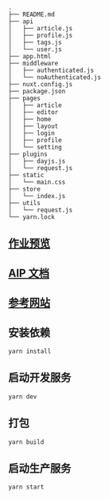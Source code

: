 ```
.
├── README.md
├── api
│   ├── article.js
│   ├── profile.js
│   ├── tags.js
│   └── user.js
├── app.html
├── middleware
│   ├── authenticated.js
│   └── noAuthenticated.js
├── nuxt.config.js
├── package.json
├── pages
│   ├── article
│   ├── editor
│   ├── home
│   ├── layout
│   ├── login
│   ├── profile
│   └── setting
├── plugins
│   ├── dayjs.js
│   └── request.js
├── static
│   └── main.css
├── store
│   └── index.js
├── utils
│   └── request.js
└── yarn.lock
```

## [作业预览](http://117.50.110.239:3000/)

## [AIP 文档](https://github.com/gothinkster/realworld/tree/master/api)

## [参考网站](https://demo.realworld.io/#/)

## 安装依赖

```
yarn install
```

## 启动开发服务

```
yarn dev
```

## 打包

```
yarn build
```

## 启动生产服务

```
yarn start
```
